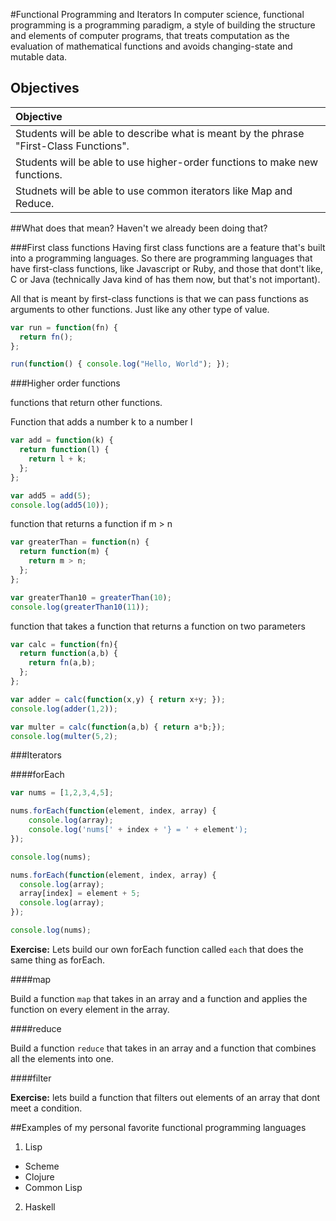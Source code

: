#Functional Programming and Iterators
In computer science, functional programming is a programming paradigm, a style of building the structure and elements of computer programs, that treats computation as the evaluation of mathematical functions and avoids changing-state and mutable data.

## Objectives

| Objective |
| :--- |
| Students will be able to describe what is meant by the phrase "First-Class Functions".|
| Students will be able to use higher-order functions to make new functions.|
| Studnets will be able to use common iterators like Map and Reduce. |


##What does that mean? Haven't we already been doing that?

###First class functions
Having first class functions are a feature that's built into a programming languages. So there are programming languages that have first-class functions, like Javascript or Ruby, and those that dont't like, C or Java (technically Java kind of has them now, but that's not important).

All that is meant by first-class functions is that we can pass functions as arguments to other functions. Just like any other type of value.

```javascript
var run = function(fn) {
  return fn();
};

run(function() { console.log("Hello, World"); });
```

###Higher order functions

functions that return other functions.

Function that adds a number k to a number l
```javascript
var add = function(k) {
  return function(l) {
    return l + k;
  };
};

var add5 = add(5);
console.log(add5(10));
```

function that returns a function if m > n

```javascript
var greaterThan = function(n) {
  return function(m) {
    return m > n;
  };
};

var greaterThan10 = greaterThan(10);
console.log(greaterThan10(11));

```

function that takes a function that returns a function on two parameters
```javascript
var calc = function(fn){
  return function(a,b) {
    return fn(a,b);
  };
};

var adder = calc(function(x,y) { return x+y; });
console.log(adder(1,2));

var multer = calc(function(a,b) { return a*b;});
console.log(multer(5,2);
```

###Iterators

####forEach

```javascript
var nums = [1,2,3,4,5];

nums.forEach(function(element, index, array) {
    console.log(array);
    console.log('nums[' + index + '} = ' + element');
});

console.log(nums);

nums.forEach(function(element, index, array) {
  console.log(array);
  array[index] = element + 5;
  console.log(array);
});

console.log(nums);
```

**Exercise:** Lets build our own forEach function called `each` that does the same thing as forEach.

####map

Build a function `map` that takes in an array and a function and applies the function on every element in the array.

####reduce

Build a function `reduce` that takes in an array and a function that combines all the elements into one.

####filter

**Exercise:** lets build a function that filters out elements of an array that dont meet a condition.

##Examples of my personal favorite functional programming languages
1. Lisp
  * Scheme
  * Clojure
  * Common Lisp
2. Haskell
